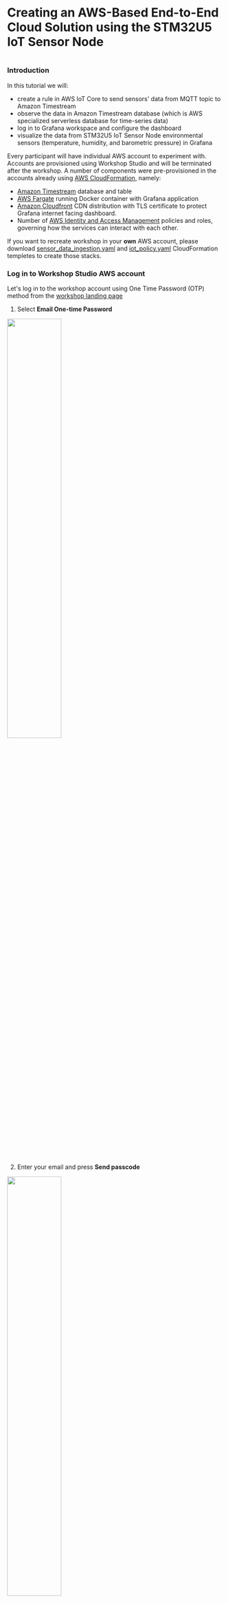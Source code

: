 # Creating an AWS-Based End-to-End Cloud Solution using the STM32U5 IoT Sensor Node
# 

### Introduction

In this tutorial we will:

- create a rule in AWS IoT Core to send sensors' data from MQTT topic to Amazon Timestream
- observe the data in Amazon Timestream database (which is AWS specialized serverless database for time-series data)
- log in to Grafana workspace and configure the dashboard
- visualize the data from STM32U5 IoT Sensor Node environmental sensors (temperature, humidity, and barometric pressure) in Grafana

Every participant will have individual AWS account to experiment with. Accounts are provisioned using Workshop Studio and will be terminated after the workshop.
A number of components were pre-provisioned in the accounts already using [AWS CloudFormation](https://aws.amazon.com/cloudformation/), namely:
- [Amazon Timestream](https://aws.amazon.com/timestream/) database and table
- [AWS Fargate](https://aws.amazon.com/fargate/) running Docker container with Grafana application
- [Amazon Cloudfront](https://aws.amazon.com/cloudfront/) CDN distribution with TLS certificate to protect Grafana internet facing dashboard.
- Number of [AWS Identity and Access Management](https://aws.amazon.com/iam/) policies and roles, governing how the services can interact with each other.

If you want to recreate workshop in your **own** AWS account, please download [sensor_data_ingestion.yaml](./assets/sensor_data_ingestion.yaml) and [iot_policy.yaml](./assets/iot_policy.yaml) CloudFormation templetes to create those stacks.

### Log in to Workshop Studio AWS account

Let's log in to the workshop account using One Time Password (OTP) method from the [workshop landing page](https://catalog.us-east-1.prod.workshops.aws/join?access-code=0760-05334e-84)

1. Select **Email One-time Password**
<img src="images/otpInit.png" width="50%" height="50%">

2. Enter your email and press **Send passcode**
<img src="images/otpEmail.png" width="50%" height="50%">

3. Check your email and enter the 9-digit value in the prompt and press **Sign in**
<img src="images/otpPasscode.png" width="50%" height="50%">

4. Tick the checkbox accepting the Terms and conditions and press **Join Event**
<img src="images/termsAndConditions.png" width="50%" height="50%">

5. At the left bottom panel *"AWS Account access"* select **Open AWS Console (us-east-1)**
<img src="images/awsAccountAccess.png" width="50%" height="50%">

### MQTT topics structure and payload format

In the STM32U5 AWS QuickConnect workshop, you should already know the deviceID. If not open the serial console to STM32U5 and reset the board pressing the black RST button. Look for the string similar to:

```
<INF>      790 [MQTTAgent ] Client Certificate: CN=stm32u5-a61b1620323443M0, SN:0x5A7C3C321EDBC7F9
```
The CN value is the first level MQTT topic that your device is publishing on. Environmental sensors are published to:

```
stm32u5-XXXXXXXXXXXXXXXX/env_sensor_data
```
In my case it is *stm32u5-8b74032038373303/env_sensor_data*

The payload for environmental sensors is a structured JSON:

```json
{
  "temp_0_c": 34.11742,
  "rh_pct": 30.602741,
  "temp_1_c": 34.150002,
  "baro_mbar": 1000.073242
}
```
It is important as it allows rule engine to do transformation and enrichment of data on the fly.

Let's verify that our STM32U5 IoT Discovery Node sends messages to AWS IoT Core.

1. In the AWS Console navigate to **Services $\to$ Internet of Things $\to$ IoT Core**.
<img src="images/iotCore.png" width="50%" height="50%">

2. Navigate to **MQTT Test Client**. Subscribe to all MQTT topics by entering **#** symbol in the Subscribe field and click **Subscribe**
<img src="images/mqttTestClient.png" width="50%" height="50%">

3. Observe messages. Click on pause, copy and save your MQTT topic. Remember, it has format *stm32u5-XXXXXXXXXXXXXXXX/env_sensor_data*. We will need that value later.
<img src="images/mqttMessage.png" width="50%" height="50%">

Now that we know our topic structure and payload, lets publish that data to Amazon Timestream database.


### AWS IoT Core Rules

AWS IoT rules give your devices an ability to send the data from MQTT topics to a variety of AWS services, such as S3, DynamoDB, Lambda, OpenSearch, Timestream, etc. Rules also can perform data filtering and transformation. To learm more refer to [official documentation](https://docs.aws.amazon.com/iot/latest/developerguide/iot-rules.html).

1. In the AWS Console navigate to **Services $\to$ Internet of Things $\to$ IoT Core**. On that screen from the left-hand panel chose **Message Routing $\to$ Rules**
<img src="images/iotCore.png" width="50%" height="50%">

2. Create the rule with the name *MQTTtoTimestream* and description *Send data from STM32U5 environmental sensors to Amazon Timestream timeseries database*. Click **Next**
<img src="images/ruleInit.png" width="50%" height="50%">

3. Enter the SQL statement to get temperature and humidity reading from environmental sensors payload and click **Next**
```sql
SELECT temp_0_c AS temperature, rh_pct AS humidity, baro_mbar AS pressure FROM 'stm32u5-XXXXXXXXXXXXXXXX/env_sensor_data'
```
<img src="images/ruleSQL.png" width="50%" height="50%">

4. Attach the action. Choose **Timestream table** as the Action, select *SensorData* database and *stm32u5* as a table. Configure the dimension with the dimension name *name* and dimension value *stm32u5*. For IAM role, search for *sensor-data-ingestion-TimestreamInsertRole-XXXXXXXXXXXX* role.
<img src="images/ruleAction.png" width="50%" height="50%">

5. Inspect the input and click **Create**
<img src="images/ruleCreate.png" width="50%" height="50%">

### Amazon Timestream

Let's verify that the rule is sending the data to the database

1. In the AWS Console navigate to **Services $\to$ Database $\to$ Amazon Timestream**. Or Search for *"Timestream"*
<img src="images/timestreamConsole.png" width="50%" height="50%">

2. Expand the left-side navigation panel by clicking on **$\equiv$** symbol
<img src="images/timestreamSidePanel.png" width="50%" height="50%">

3. Navigate to **Management Tools $\to$ Query Editor**. Find *stm32u5* table and click on the triple vertical dots on the right-hand side. Click on **Preview data**
<img src="images/timestreamQueryPreview.png" width="50%" height="50%">

4. Run the query
<img src="images/timestreamQueryRun.png" width="50%" height="50%">

5. Inspect the result
<img src="images/timestreamQueryResults.png" width="50%" height="50%">

### Amazon Grafana

1. In AWS Console navigate to **Services $\to$ Management&Governance $\to$ CloudFormation**
2. Click on *sensor-data-ingestion* stack and then inspect *Outputs* tab. There should be *Grafana URL* filed. Click on the URL that should look similar to http://dxxxxxxxxxxxx.cloudfront.net/
3. In the Grafana login screen use *workshop* as username and *stm32u5* as a password
<img src="images/grafanaLogin.png" width="50%" height="50%">

4. Dashboard should start displaying the values from Amazon Timestream stm32u5 table. If values are not displayed, please click **Edit** on correspondent widget and verify that the query and the measurement fields are correct. The dashboard should look like this.
<img src="images/grafanaDashboard.png" width="50%" height="50%">

5. Please note that temperature on the sensor can be significantly higher than ambient due to the proximity to WiFi module that gets warm quickly
6. Breathe at the board and observe the humidity graph changes

### This concludes the workshop 
